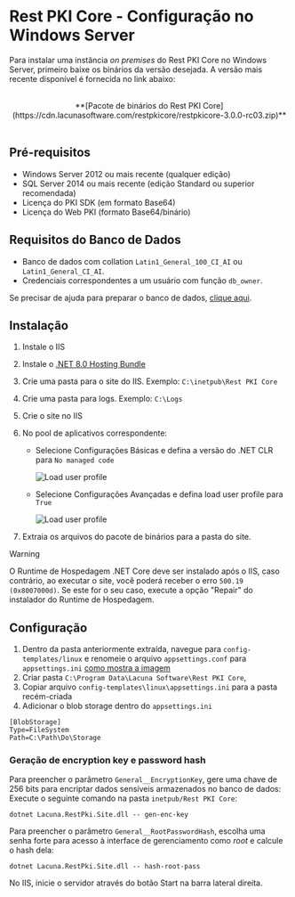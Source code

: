 # Rest PKI Core - Configuração no Windows Server

Para instalar uma instância *on premises* do Rest PKI Core no Windows Server, primeiro baixe os binários da versão desejada. A versão mais recente disponível é fornecida no link abaixo:

<br />
<center>
**[Pacote de binários do Rest PKI Core](https://cdn.lacunasoftware.com/restpkicore/restpkicore-3.0.0-rc03.zip)**
</center>
<br />

## Pré-requisitos

* Windows Server 2012 ou mais recente (qualquer edição)
* SQL Server 2014 ou mais recente (edição Standard ou superior recomendada)
* Licença do PKI SDK (em formato Base64)
* Licença do Web PKI (formato Base64/binário)

## Requisitos do Banco de Dados

* Banco de dados com collation `Latin1_General_100_CI_AI` ou `Latin1_General_CI_AI`.
* Credenciais correspondentes a um usuário com função `db_owner`.

Se precisar de ajuda para preparar o banco de dados, [clique aqui](../prepare-database.md).

<a name="install-aspnet-core" />

## Instalação

1. Instale o IIS
1. Instale o <a href="https://dotnet.microsoft.com/en-us/download/dotnet/thank-you/runtime-aspnetcore-8.0.15-windows-hosting-bundle-installer" target="_blank">.NET 8.0 Hosting Bundle</a>
1. Crie uma pasta para o site do IIS. Exemplo: `C:\inetpub\Rest PKI Core`
1. Crie uma pasta para logs. Exemplo: `C:\Logs`
1. Crie o site no IIS
1. No pool de aplicativos correspondente:
   * Selecione Configurações Básicas e defina a versão do .NET CLR para `No managed code`

     ![Load user profile](../../../../../images/windows/no-managed-code.png)
   * Selecione Configurações Avançadas e defina load user profile para `True`

     ![Load user profile](../../../../../images/windows/load-user-profile.png)

1. Extraia os arquivos do pacote de binários para a pasta do site.

> [!WARNING]
> O Runtime de Hospedagem .NET Core deve ser instalado após o IIS, caso contrário, ao executar o site, você poderá receber o erro `500.19 (0x8007000d)`.
> Se este for o seu caso, execute a opção "Repair" do instalador do Runtime de Hospedagem.


## Configuração

1. Dentro da pasta anteriormente extraída, navegue para `config-templates/linux` e renomeie o arquivo `appsettings.conf` para `appsettings.ini` [como mostra a imagem](../../../../../images/windows/appsettings-rename.png)
1. Criar pasta `C:\Program Data\Lacuna Software\Rest PKI Core`,
1. Copiar arquivo `config-templates\linux\appsettings.ini` para a pasta recém-criada
1. Adicionar o blob storage dentro do `appsettings.ini`
```
[BlobStorage]
Type=FileSystem
Path=C:\Path\Do\Storage
```
### Geração de encryption key e password hash
Para preencher o parâmetro `General__EncryptionKey`, gere uma chave de 256 bits para encriptar dados sensíveis armazenados no banco de dados:
Execute o seguinte comando na pasta `inetpub/Rest PKI Core`: 
```
dotnet Lacuna.RestPki.Site.dll -- gen-enc-key
```
Para preencher o parâmetro `General__RootPasswordHash`, escolha uma senha forte para acesso à interface de gerenciamento como *root* e calcule o hash dela:
```
dotnet Lacuna.RestPki.Site.dll -- hash-root-pass
```

No IIS, inicie o servidor através do botão Start na barra lateral direita.
